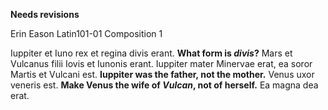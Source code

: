 **Needs revisions**

Erin Eason
Latin101-01
Composition 1

Iuppiter et Iuno rex et regina divis erant.  **What form is *divis*?**
Mars et Vulcanus filii Iovis et Iunonis erant.
Iuppiter mater Minervae erat, ea soror Martis et Vulcani est. **Iuppiter was the father, not the mother.**
Venus uxor veneris est. **Make Venus the wife of *Vulcan*, not of herself.**
Ea magna dea erat.
